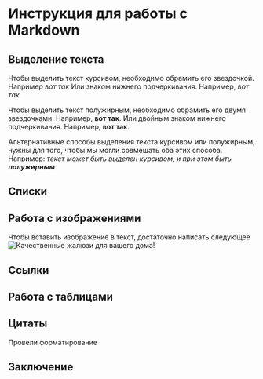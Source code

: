 # Инструкция для работы с Markdown

## Выделение текста

Чтобы выделить текст курсивом, необходимо обрамить его звездочкой. Например *вот так* Или знаком нижнего подчеркивания. Например, _вот так_

Чтобы выделить текст полужирным, необходимо обрамить его двумя звездочками. Например, **вот так**. Или двойным знаком нижнего подчеркивания. Например, __вот так__.

Альтернативные способы выделения текста курсивом или полужирным, нужны для того, чтобы мы могли совмещать оба этих способа. Например: _текст может быть выделен курсивом, и при этом быть **полужирным**_

## Списки

## Работа с изображениями

Чтобы вставить изображение в текст, достаточно написать следующее ![Качественные жалюзи для вашего дома!](Розовые-тканевые-жалюзи-в-интерьере-детской-комнаты-девочки.jpg)

## Ссылки

## Работа с таблицами

## Цитаты
Провели форматирование


## Заключение